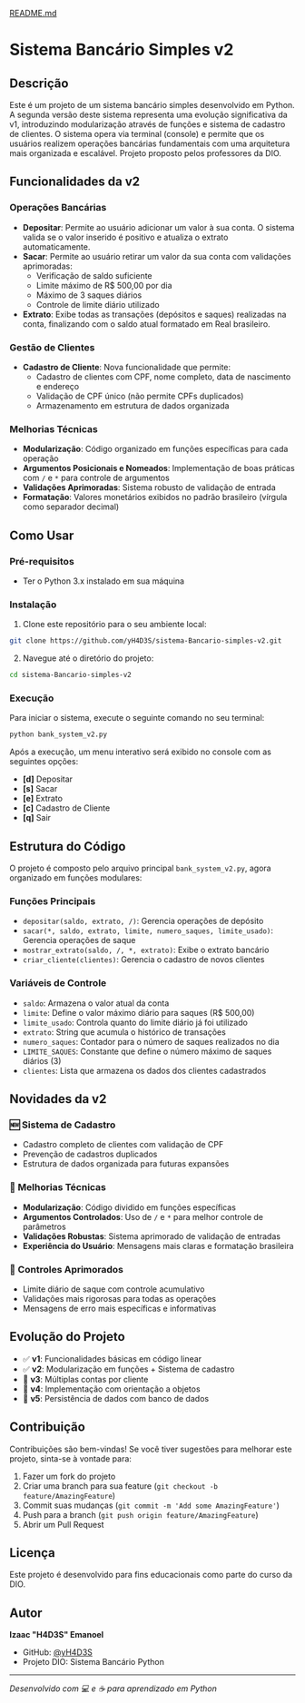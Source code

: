 [README.md](https://github.com/user-attachments/files/22475802/README.md)
# Sistema Bancário Simples v2

## Descrição
Este é um projeto de um sistema bancário simples desenvolvido em Python. A segunda versão deste sistema representa uma evolução significativa da v1, introduzindo modularização através de funções e sistema de cadastro de clientes. O sistema opera via terminal (console) e permite que os usuários realizem operações bancárias fundamentais com uma arquitetura mais organizada e escalável. Projeto proposto pelos professores da DIO.

## Funcionalidades da v2

### Operações Bancárias
- **Depositar**: Permite ao usuário adicionar um valor à sua conta. O sistema valida se o valor inserido é positivo e atualiza o extrato automaticamente.
- **Sacar**: Permite ao usuário retirar um valor da sua conta com validações aprimoradas:
  - Verificação de saldo suficiente
  - Limite máximo de R$ 500,00 por dia
  - Máximo de 3 saques diários
  - Controle de limite diário utilizado
- **Extrato**: Exibe todas as transações (depósitos e saques) realizadas na conta, finalizando com o saldo atual formatado em Real brasileiro.

### Gestão de Clientes
- **Cadastro de Cliente**: Nova funcionalidade que permite:
  - Cadastro de clientes com CPF, nome completo, data de nascimento e endereço
  - Validação de CPF único (não permite CPFs duplicados)
  - Armazenamento em estrutura de dados organizada

### Melhorias Técnicas
- **Modularização**: Código organizado em funções específicas para cada operação
- **Argumentos Posicionais e Nomeados**: Implementação de boas práticas com `/` e `*` para controle de argumentos
- **Validações Aprimoradas**: Sistema robusto de validação de entrada
- **Formatação**: Valores monetários exibidos no padrão brasileiro (vírgula como separador decimal)

## Como Usar

### Pré-requisitos
- Ter o Python 3.x instalado em sua máquina

### Instalação
1. Clone este repositório para o seu ambiente local:
```bash
git clone https://github.com/yH4D3S/sistema-Bancario-simples-v2.git
```

2. Navegue até o diretório do projeto:
```bash
cd sistema-Bancario-simples-v2
```

### Execução
Para iniciar o sistema, execute o seguinte comando no seu terminal:

```bash
python bank_system_v2.py
```

Após a execução, um menu interativo será exibido no console com as seguintes opções:
- **[d]** Depositar
- **[s]** Sacar  
- **[e]** Extrato
- **[c]** Cadastro de Cliente
- **[q]** Sair

## Estrutura do Código

O projeto é composto pelo arquivo principal `bank_system_v2.py`, agora organizado em funções modulares:

### Funções Principais
- `depositar(saldo, extrato, /)`: Gerencia operações de depósito
- `sacar(*, saldo, extrato, limite, numero_saques, limite_usado)`: Gerencia operações de saque
- `mostrar_extrato(saldo, /, *, extrato)`: Exibe o extrato bancário
- `criar_cliente(clientes)`: Gerencia o cadastro de novos clientes

### Variáveis de Controle
- `saldo`: Armazena o valor atual da conta
- `limite`: Define o valor máximo diário para saques (R$ 500,00)
- `limite_usado`: Controla quanto do limite diário já foi utilizado
- `extrato`: String que acumula o histórico de transações
- `numero_saques`: Contador para o número de saques realizados no dia
- `LIMITE_SAQUES`: Constante que define o número máximo de saques diários (3)
- `clientes`: Lista que armazena os dados dos clientes cadastrados

## Novidades da v2

### 🆕 Sistema de Cadastro
- Cadastro completo de clientes com validação de CPF
- Prevenção de cadastros duplicados
- Estrutura de dados organizada para futuras expansões

### 🔧 Melhorias Técnicas
- **Modularização**: Código dividido em funções específicas
- **Argumentos Controlados**: Uso de `/` e `*` para melhor controle de parâmetros
- **Validações Robustas**: Sistema aprimorado de validação de entradas
- **Experiência do Usuário**: Mensagens mais claras e formatação brasileira

### 🎯 Controles Aprimorados
- Limite diário de saque com controle acumulativo
- Validações mais rigorosas para todas as operações
- Mensagens de erro mais específicas e informativas

## Evolução do Projeto

- ✅ **v1**: Funcionalidades básicas em código linear
- ✅ **v2**: Modularização em funções + Sistema de cadastro
- 🚧 **v3**: Múltiplas contas por cliente
- 🔮 **v4**: Implementação com orientação a objetos
- 🔮 **v5**: Persistência de dados com banco de dados

## Contribuição
Contribuições são bem-vindas! Se você tiver sugestões para melhorar este projeto, sinta-se à vontade para:
1. Fazer um fork do projeto
2. Criar uma branch para sua feature (`git checkout -b feature/AmazingFeature`)
3. Commit suas mudanças (`git commit -m 'Add some AmazingFeature'`)
4. Push para a branch (`git push origin feature/AmazingFeature`)
5. Abrir um Pull Request

## Licença
Este projeto é desenvolvido para fins educacionais como parte do curso da DIO.

## Autor
**Izaac "H4D3S" Emanoel**

- GitHub: [@yH4D3S](https://github.com/yH4D3S)
- Projeto DIO: Sistema Bancário Python

---
*Desenvolvido com 💻 e ☕ para aprendizado em Python*
